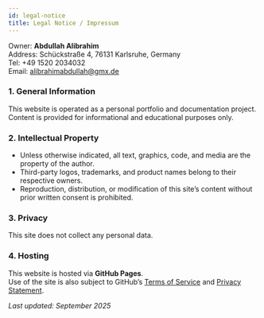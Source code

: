 ```yaml
---
id: legal-notice
title: Legal Notice / Impressum
---
```



Owner: **Abdullah Alibrahim**  
Address: Schückstraße 4, 76131 Karlsruhe, Germany  
Tel: +49 1520 2034032  
Email: [alibrahimabdullah@gmx.de](mailto:alibrahimabdullah@gmx.de)  

### 1. General Information
This website is operated as a personal portfolio and documentation project.  
Content is provided for informational and educational purposes only.

### 2. Intellectual Property
- Unless otherwise indicated, all text, graphics, code, and media are the property of the author.  
- Third-party logos, trademarks, and product names belong to their respective owners.  
- Reproduction, distribution, or modification of this site’s content without prior written consent is prohibited.

### 3. Privacy
This site does not collect any personal data.  

### 4. Hosting
This website is hosted via **GitHub Pages**.  
Use of the site is also subject to GitHub’s [Terms of Service](https://docs.github.com/en/site-policy/github-terms/github-terms-of-service) and [Privacy Statement](https://docs.github.com/en/site-policy/privacy-policies/github-privacy-statement).

_Last updated: September 2025_